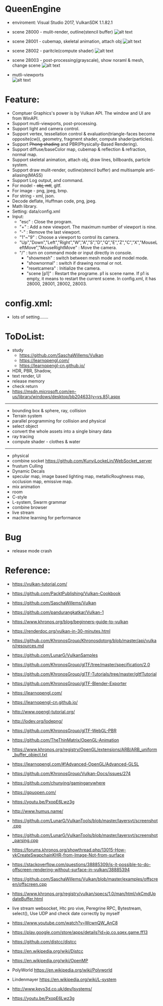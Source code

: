 # QueenEngine
  - enviroment: Visual Studio 2017, VulkanSDK 1.1.82.1
  
  - scene 28000 - mulit-render, outline(stencil buffer)
  ![alt text](https://github.com/KunyiLockeLin/QueenEngine_Vulkan/blob/master/scene28000.gif)
  
  - scene 28001 - cubemap, skeletal animation, attach obj
  ![alt text](https://github.com/KunyiLockeLin/QueenEngine_Vulkan/blob/master/scene28001.gif)
    
  - scene 28002 - paritcle(compute shader)
  ![alt text](https://github.com/KunyiLockeLin/QueenEngine_Vulkan/blob/master/scene28002.gif)
    
  - scene 28003 - post-processing(grayscale), show noraml & mesh, change scene
  ![alt text](https://github.com/KunyiLockeLin/QueenEngine_Vulkan/blob/master/scene28003.gif)
    
  - mutli-viewports                   
  ![alt text](https://github.com/KunyiLockeLin/QueenEngine_Vulkan/blob/master/viewport.gif)
    
# Feature:
  - Comptuer Graphics's power is by Vulkan API. The window and UI are from WinAPI.
  - Support mutli-viewports, post-processing.
  - Support light and camera control.
  - Support vertex, tessellation control & evaluation(triangle-faces become opposite(cw)), geometry, fragment shader, compute shader(particles).
  - Support ~~Phong shading~~ and PBR(Physically-Based Rendering).     
  - Support diffuse/baseColor map, cubemap & reflection & refraction, normal map.
  - Support skeletal animation, attach obj, draw lines, billboards, particle system.
  - Support draw mulit-render, outline(stencil buffer) and multisample anti-aliasing(MASS)
  - Support Log output, and command.
  - For model  - ~~obj, mtl~~, gltf.
  - For image  - png, jpeg, bmp.
  - For string - xml, json.
  - Decode deflate, Huffman code, png, jpeg.
  - Math library.
  - Setting: data/config.xml
  - Input:
    - "esc" : Close the program.
    - "+" : Add a new viewport. The maximum number of viewport is nine.
    - "-" : Remove the last viewport.
    - "1"~"9" : Choose a viewport to control its camera.
    - "Up","Down","Left","Right","W","A","S","D","Q","E","Z","C","X","MouseLeftMove","MouseRightMove" : Move the camera.
    - "/" : turn on command mode or input directly in console.
      - "showmesh" : switch between mesh mode and model mode.
      - "shownormal" : switch if drawing normal or not.
      - "resetcamera" : Initialize the camera.
      - "scene [p1]" : Restart the programe. p1 is scene name. If p1 is empty, it means to restart the current scene. In config.xml, it has 28000, 28001, 28002, 28003.

# config.xml:
  - lots of setting.......

# ToDoList:
  - study 
    - https://github.com/SaschaWillems/Vulkan
    - https://learnopengl.com/
    - https://learnopengl-cn.github.io/
  - HDR, PBR, Shadow,
  - text render, UI 
  - release memory
  - check return
  - https://msdn.microsoft.com/en-us/library/windows/desktop/bb204633(v=vs.85).aspx
---
  - bounding box & sphere, ray, collision
  - Terrain system
  - parallel programming for collision and physical
  - select object
  - convert the whole assets into a single binary data
  - ray tracing
  - compute shader - clothes & water
---
  - physical
  - combine socket https://github.com/KunyiLockeLin/WebSocket_server
  - frustum Culling
  - Dynamic Decals
  - specular map, image based lighting map, metallicRoughness map, occlusion map, emissive map.
  - mix animation
  - room
  - C-style
  - L-system, Swarm grammar
  - combine browser
  - live stream
  - machine learning for performance
  
# Bug
  - release mode crash
  
# Reference:
  - https://vulkan-tutorial.com/
  - https://github.com/PacktPublishing/Vulkan-Cookbook
  - https://github.com/SaschaWillems/Vulkan
  - https://github.com/pandurangkatkar/Vulkan-1
  - https://www.khronos.org/blog/beginners-guide-to-vulkan
  - https://renderdoc.org/vulkan-in-30-minutes.html
  - https://github.com/KhronosGroup/Khronosdotorg/blob/master/api/vulkan/resources.md
  - https://github.com/LunarG/VulkanSamples
  - https://github.com/KhronosGroup/glTF/tree/master/specification/2.0
  - https://github.com/KhronosGroup/glTF-Tutorials/tree/master/gltfTutorial
  - https://github.com/KhronosGroup/glTF-Blender-Exporter
  - https://learnopengl.com/
  - https://learnopengl-cn.github.io/
  - http://www.opengl-tutorial.org/
  - http://lodev.org/lodepng/
  - https://github.com/KhronosGroup/glTF-WebGL-PBR
  - https://github.com/TheThinMatrix/OpenGL-Animation
  - https://www.khronos.org/registry/OpenGL/extensions/ARB/ARB_uniform_buffer_object.txt
  - https://learnopengl.com/#!Advanced-OpenGL/Advanced-GLSL
  - https://github.com/KhronosGroup/Vulkan-Docs/issues/274
  - https://github.com/chunying/gaminganywhere
  - https://gpuopen.com/
  - https://youtu.be/PxopE6Lwz3g
  - http://www.humus.name/
  
  - https://github.com/LunarG/VulkanTools/blob/master/layersvt/screenshot.cpp
  - https://github.com/LunarG/VulkanTools/blob/master/layersvt/screenshot_parsing.cpp
  - https://forums.khronos.org/showthread.php/13015-How-vkCreateSwapchainKHR-from-Image-Not-from-surface
  - https://stackoverflow.com/questions/38885309/is-it-possible-to-do-offscreen-rendering-without-surface-in-vulkan/38885394
  - https://github.com/SaschaWillems/Vulkan/blob/master/examples/offscreen/offscreen.cpp
  - https://www.khronos.org/registry/vulkan/specs/1.0/man/html/vkCmdUpdateBuffer.html

  - live stream websocket, Htc pro vive, Peregrine RPC, Bytestream, select(), Use UDP and check date correctly by myself
  - https://www.youtube.com/watch?v=WcwnQW_AnC8
  - https://play.google.com/store/apps/details?id=jp.co.sqex.game.ff13

  - https://github.com/distcc/distcc
  - https://en.wikipedia.org/wiki/Distcc
  - https://en.wikipedia.org/wiki/OpenMP

  - PolyWorld https://en.wikipedia.org/wiki/Polyworld
  - Lindenmayer https://en.wikipedia.org/wiki/L-system
  - http://www.kevs3d.co.uk/dev/lsystems/
  - https://youtu.be/PxopE6Lwz3g
